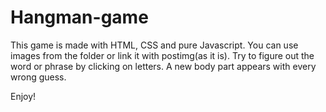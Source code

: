 # Hangman-game

This game is made with HTML, CSS and pure Javascript.
You can use images from the folder or link it with postimg(as it is).
Try to figure out the word or phrase by clicking on letters. A new body part appears with every wrong guess.

Enjoy!